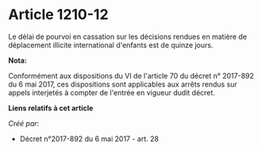 # Article 1210-12

Le délai de pourvoi en cassation sur les décisions rendues en matière de déplacement illicite international d'enfants est de
quinze jours.

**Nota:**

Conformément aux dispositions du VI de l'article 70 du décret n° 2017-892 du 6 mai 2017, ces dispositions sont applicables
aux arrêts rendus sur appels interjetés à compter de l'entrée en vigueur dudit décret.

**Liens relatifs à cet article**

_Créé par_:

  - Décret n°2017-892 du 6 mai 2017 - art. 28
